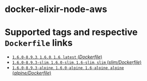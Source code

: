 # docker-elixir-node-aws

# Supported tags and respective `Dockerfile` links

-	[`1.6.0-8.9.3`, `1.6.0`, `1.6`, `latest` (*Dockerfile*)](https://github.com/SweetIQ/docker-elixir-node-aws/blob/master/Dockerfile)
-	[`1.6.0-8.9.3-slim`, `1.6.0-slim`, `1.6-slim`, `slim` (*slim/Dockerfile*)](https://github.com/SweetIQ/docker-elixir-node-aws/blob/master/alpine/Dockerfile)
-	[`1.6.0-8.9.3-alpine`, `1.6.0-alpine`, `1.6-alpine`, `alpine` (*alpine/Dockerfile*)](https://github.com/SweetIQ/docker-elixir-node-aws/blob/master/alpine/Dockerfile)